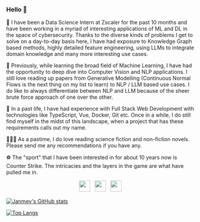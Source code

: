 ### Hello 👋

👔 I have been a Data Science Intern at Zscaler for the past 10 months and have been working in a myriad of interesting applications of ML and DL in the space of cybersecurity. Thanks to the diverse kinds of problems I get to solve on a day-to-day basis here, I have had exposure to Knowledge Graph based methods, highly detailed feature engineering, using LLMs to integrate domain knowledge and many more interesting use cases.

🔭 Previously, while learning the broad field of Machine Learning, I have had the opportunity to deep dive into Computer Vision and NLP applications. I still love reading up papers from Generative Modelling (Continuous Normal Flows is the next thing on my list to learn) to NLP / LLM based use cases. I do like to always differentiate between NLP and LLM because of the sheer brute force approach of one over the other. 

🌱 In a past life, I have had experience with Full Stack Web Development with technologies like TypeScript, Vue, Docker, Git etc. Once in a while, I do still find myself in the midst of this landscape, when a project that has these requirements calls out my name.

👨🏻‍🎨 As a pastime, I do love reading science fiction and non-fiction novels. Please send me any recommendations if you have any.

⚽️ The "sport" that I have been interested in for about 10 years now is Counter Strike. The intricacies and the layers in the game are what have pulled me in. 

<p align='center'>
<a href="https://www.linkedin.com/in/janmey-shukla/"><img height="30" src="https://upload.wikimedia.org/wikipedia/commons/thumb/c/ca/LinkedIn_logo_initials.png/640px-LinkedIn_logo_initials.png"></a>&nbsp;&nbsp;
<a href="https://www.instagram.com/janmey_shukla/"><img height="30" src="https://upload.wikimedia.org/wikipedia/commons/thumb/a/a5/Instagram_icon.png/2048px-Instagram_icon.png"></a>&nbsp;&nbsp;
<a href="mailto:janmayshuklay@gmail.com"><img height="30" src="https://cdn4.iconfinder.com/data/icons/social-media-logos-6/512/112-gmail_email_mail-512.png"></a>
</p>

[![Janmey's GitHub stats](https://github-readme-stats.vercel.app/api?username=Vortexx2&count_private=true&show_icons=true&theme=synthwave)](https://github.com/anuraghazra/github-readme-stats)

[![Top Langs](https://github-readme-stats.vercel.app/api/top-langs/?username=Vortexx2&layout=compact)](https://github.com/anuraghazra/github-readme-stats)

<!--
**Vortexx2/Vortexx2** is a ✨ _special_ ✨ repository because its `README.md` (this file) appears on your GitHub profile.

Here are some ideas to get you started:

- 🔭 I’m currently working on ...
- 🌱 I’m currently learning ...
- 👯 I’m looking to collaborate on ...
- 🤔 I’m looking for help with ...
- 💬 Ask me about ...
- 📫 How to reach me: ...
- 😄 Pronouns: ...
- ⚡ Fun fact: ...
-->
